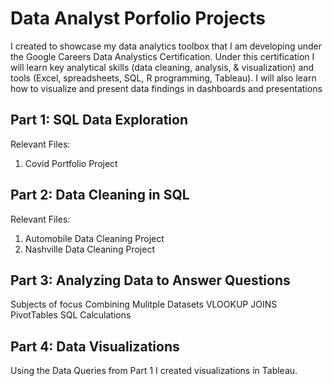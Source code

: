 # Data Analyst Porfolio Projects

I created to showcase my data analytics toolbox that I am developing under the Google Careers Data Analystics Certification. Under this certification I will learn key analytical skills (data cleaning, analysis, & visualization) and tools (Excel, spreadsheets, SQL, R programming, Tableau). I will also learn how to visualize and present data findings in dashboards and presentations


## **Part 1: SQL Data Exploration**

Relevant Files: 

1. Covid Portfolio Project


## **Part 2: Data Cleaning in SQL**

Relevant Files: 

1. Automobile Data Cleaning Project
2. Nashville Data Cleaning Project

## **Part 3: Analyzing Data to Answer Questions**
Subjects of focus
    Combining Mulitple Datasets
    VLOOKUP
    JOINS
    PivotTables
    SQL Calculations
## **Part 4: Data Visualizations**

Using  the Data Queries from Part 1 I created visualizations in Tableau.

